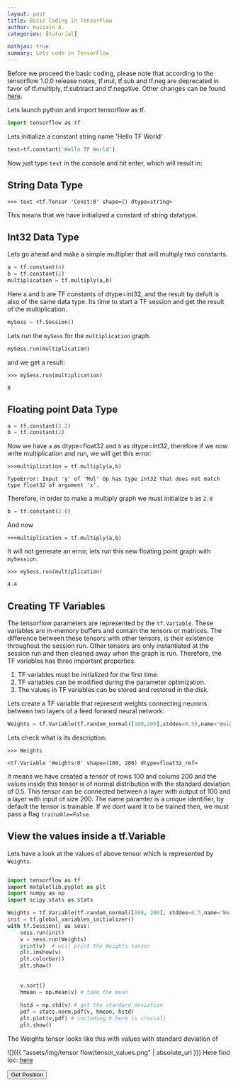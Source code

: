 ```yaml
---
layout: post
title: Basic Coding in TensorFlow
author: Hussain A.
categories: [tutorial]

mathjax: true
summary: Lets code in TensorFlow
---
```


Before we proceed the basic coding, please note that according to the tensorflow 1.0.0 release notes,
tf.mul, tf.sub and tf.neg are deprecated in favor of tf.multiply, tf.subtract and tf.negative. Other changes
can be found [here](https://github.com/tensorflow/tensorflow/blob/master/RELEASE.md#breaking-changes-to-the-api).

Lets launch python and import tensorflow as tf.

```python 
import tensorflow as tf
```
Lets initialize a constant string name 'Hello TF World'

```python
text=tf.constant('Hello TF World')
```
Now just type `text` in the console and hit enter, which will result in:

## String Data Type

`>>> text
<tf.Tensor 'Const:0' shape=() dtype=string>`

This means that we have initialized a constant of string datatype.

## Int32 Data Type

Lets go ahead and make a simple multiplier that will multiply two constants.

```python
a = tf.constant(4)
b = tf.constant(2)
multiplication = tf.multiply(a,b)
```

Here a and b are TF constants of dtype=int32, and the result by defult is also of the same data type. Its time to start a
TF session and get the result of the multiplication. 

```python
mySess = tf.Session()
```
Lets run the `mySess` for the `multiplication` graph.

```python
mySess.run(multiplication)
```
and we get a result: 

`>>> mySess.run(multiplication)`

`8`

## Floating point Data Type

```python
a = tf.constant(2.2)
b = tf.constant(2)
```
Now we have `a` as  dtype=float32 and `b` as dtype=int32, therefore if we now write multiplication and run, we will get this error:

`>>>multiplication = tf.multiply(a,b)`

`TypeError: Input 'y' of 'Mul' Op has type int32 that does not match type float32 of argument 'x'.`

Therefore, in order to make a multiply graph we must initialize `b` as `2.0`

```python
b = tf.constant(2.0)
```
And now 

`>>>multiplication = tf.multiply(a,b)`

It will not generate an error, lets run this new floating point graph with `mySession`.

`>>> mySess.run(multiplication)`

`4.4`

## Creating TF Variables

The tensorflow parameters are represented by the `tf.Variable`. These
variables are in-memory buffers and contain the tensors or matrices.
The difference between these tensors with other tensors, is their existence
throughout the session run. Other tensors are only instantiated at the 
session run and then cleaned away when the graph is run. Therefore, the 
TF variables has three important properties.

1) TF variables must be initialized for the first time.
2) TF variables can be modified during the parameter optimization.
3) The values in TF variables can be stored and restored in the disk.

Lets create a TF variable that represent weights connecting neurons between two layers of a feed forward neural network:

```python
Weights = tf.Variable(tf.random_normal([100,200],stddev=0.5),name="Weights")
```
Lets check what is its description:

`>>> Weights`

`<tf.Variable 'Weights:0' shape=(100, 200) dtype=float32_ref>`

It means we have created a tensor of rows 100 and colums 200 and the values inside
this tensor is of normal distribution with the standard deviation of 0.5. This tensor
can be connected between a layer with output of 100 and a layer with input of size
200. The name paramter is a unique identifier, by default the tensor is trainable. If we 
dont want it to be trained then, we must pass a flag `trainable=False`.

## View the values inside a tf.Variable 

Lets have a look at the values of above tensor which is represented by `Weights`.

```python

import tensorflow as tf
import matplotlib.pyplot as plt
import numpy as np
import scipy.stats as stats

Weights = tf.Variable(tf.random_normal([100, 200], stddev=0.5,name="Weights"))
init = tf.global_variables_initializer()
with tf.Session() as sess:
	sess.run(init)
	v = sess.run(Weights)
	print(v)  # will print the Weights tensor
	plt.imshow(v)
	plt.colorbar()
	plt.show()
	
	
	v.sort()
	hmean = np.mean(v) # take the mean
	
	hstd = np.std(v) # get the standard deviation
	pdf = stats.norm.pdf(v, hmean, hstd)
	plt.plot(v,pdf) # including h here is crucial)
	plt.show()
```
The Weights tensor looks like this with values with standard deviation of 

![]({{ "assets/img/tensor flow/tensor_values.png" | absolute_url }})
Here find loc: [here](../master/assets/img/map2.html)







<html>
<head>
    <script src="https://cdnjs.cloudflare.com/ajax/libs/leaflet/0.7.3/leaflet.js"></script>
    <link rel="stylesheet" href="https://cdnjs.cloudflare.com/ajax/libs/leaflet/0.7.3/leaflet.css" />
  <style>
    #map650cc3aba7164be8a91f5506dfaf3294 {
      height:100%;
    }
  </style> 
</head>
<body>
<button onclick="getLocation()">Get Position</button>
  <div id="map650cc3aba7164be8a91f5506dfaf3294"></div>

<p id="demo"></p>
<script text="text/javascript">
var x = document.getElementById("demo");
//function to getLocation using HTML5 geolocation
function getLocation() {
    if (navigator.geolocation) {
        navigator.geolocation.getCurrentPosition(showPosition);
    } else { 
        x.innerHTML = "Geolocation is not supported by this browser.";
    }
}
//positions passed here, check lat/long and show it to user 
function showPosition(position) {
    x.innerHTML = "Latitude: " + position.coords.latitude + 
    "<br>Longitude: " + position.coords.longitude;
	
	var blob = new Blob([ position.coords.latitude+","+position.coords.longitude], {type: "text/plain;charset=utf-8"});
	<!-- saveAs(blob, "MYLOCFILE.csv"); -->
	var map = L.map('map650cc3aba7164be8a91f5506dfaf3294');
L.tileLayer(
  "http://{s}.tile.openstreetmap.org/{z}/{x}/{y}.png",
  {maxZoom:19, attribution: '<a href="https://github.com/jwass/mplleaflet">mplleaflet</a> | Map data (c) <a href="http://openstreetmap.org">OpenStreetMap</a> contributors'}).addTo(map);
var gjData = {"type": "FeatureCollection", "features": [{"type": "Feature", "geometry": {"type": "Point", "coordinates": [position.coords.longitude, position.coords.latitude]}, "properties": {"html": "<svg width=\"8px\" height=\"8px\" viewBox=\"-4.0 -4.0 8.0 8.0\" xmlns=\"http://www.w3.org/2000/svg\" version=\"1.1\">  <path d=\"M 0.0 -3.0 C 0.7956093000000001 -3.0 1.5587396123545605 -2.683901074764725 2.121320343559643 -2.121320343559643 C 2.683901074764725 -1.5587396123545605 3.0 -0.7956093000000001 3.0 -0.0 C 3.0 0.7956093000000001 2.683901074764725 1.5587396123545605 2.121320343559643 2.121320343559643 C 1.5587396123545605 2.683901074764725 0.7956093000000001 3.0 0.0 3.0 C -0.7956093000000001 3.0 -1.5587396123545605 2.683901074764725 -2.121320343559643 2.121320343559643 C -2.683901074764725 1.5587396123545605 -3.0 0.7956093000000001 -3.0 -0.0 C -3.0 -0.7956093000000001 -2.683901074764725 -1.5587396123545605 -2.121320343559643 -2.121320343559643 C -1.5587396123545605 -2.683901074764725 -0.7956093000000001 -3.0 0.0 -3.0 Z\" stroke=\"#0000FF\" stroke-width=\"1.0\" stroke-opacity=\"1\" fill=\"#0000FF\" fill-opacity=\"1\" /></svg>", "anchor_x": 4.0, "anchor_y": 4.0}}]};
if (gjData.features.length != 0) {
  var gj = L.geoJson(gjData, {
    style: function (feature) {
      return feature.properties;
    },
    pointToLayer: function (feature, latlng) {
      var icon = L.divIcon({'html': feature.properties.html, 
        iconAnchor: [feature.properties.anchor_x, 
                     feature.properties.anchor_y], 
          className: 'empty'});  // What can I do about empty?
      return L.marker(latlng, {icon: icon});
    }
  });
  gj.addTo(map);
  
  map.fitBounds(gj.getBounds());
} else {
  map.setView([0, 0], 1);
}
}
</script>
</body>
</html>
















The distribution of values in the tensor looks like this, obviously, the standard
deviation is 0.5.

![]({{ "assets/img/tensor flow/tensor_distribution.png" | absolute_url }})













